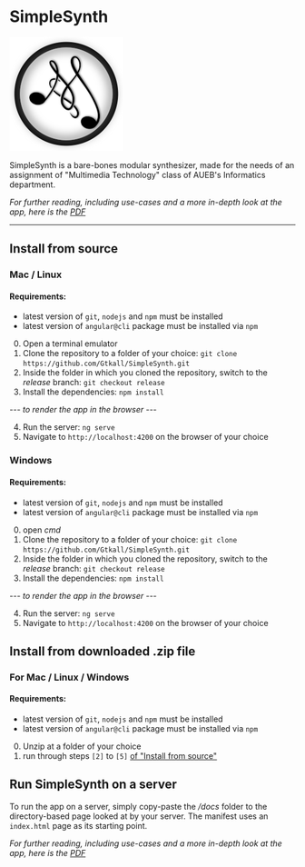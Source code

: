 # SimpleSynth

![SimpleSynth logo](/src/assets/moodsetter_logo_small.png)

SimpleSynth is a bare-bones modular synthesizer, made for the needs of an assignment of "Multimedia Technology" class of AUEB's Informatics department.

*For further reading, including use-cases and a more in-depth look at the app, here is the [PDF](/p3130087.pdf)*

----------

## Install from source

### Mac / Linux

#### Requirements:
- latest version of `git`, `nodejs` and `npm` must be installed
- latest version of `angular@cli` package must be installed via `npm`

0. Open a terminal emulator
1. Clone the repository to a folder of your choice: `git clone https://github.com/Gtkall/SimpleSynth.git`
2. Inside the folder in which you cloned the repository, switch to the *release* branch: `git checkout release`
3. Install the dependencies: `npm install`

--- *to render the app in the browser* --- 

4. Run the server: `ng serve`
5. Navigate to `http://localhost:4200` on the browser of your choice

### Windows

#### Requirements:
- latest version of `git`, `nodejs` and `npm` must be installed
- latest version of `angular@cli` package must be installed via `npm`

0. open *cmd*
1. Clone the repository to a folder of your choice: `git clone https://github.com/Gtkall/SimpleSynth.git` 
2. Inside the folder in which you cloned the repository, switch to the *release* branch: `git checkout release`
3. Install the dependencies: `npm install`

--- *to render the app in the browser* --- 

4. Run the server: `ng serve`
5. Navigate to `http://localhost:4200` on the browser of your choice

## Install from downloaded .zip file

### For Mac / Linux / Windows

#### Requirements:
- latest version of `git`, `nodejs` and `npm` must be installed
- latest version of `angular@cli` package must be installed via `npm`

0. Unzip at a folder of your choice
1. run through steps `[2]` to `[5]` [of "Install from source"](#install-from-source)

## Run SimpleSynth on a server

To run the app on a server, simply copy-paste the */docs* folder to the directory-based page looked at by your server. The manifest uses an `index.html` page as its starting point.

*For further reading, including use-cases and a more in-depth look at the app, here is the [PDF](/p3130087.pdf)*